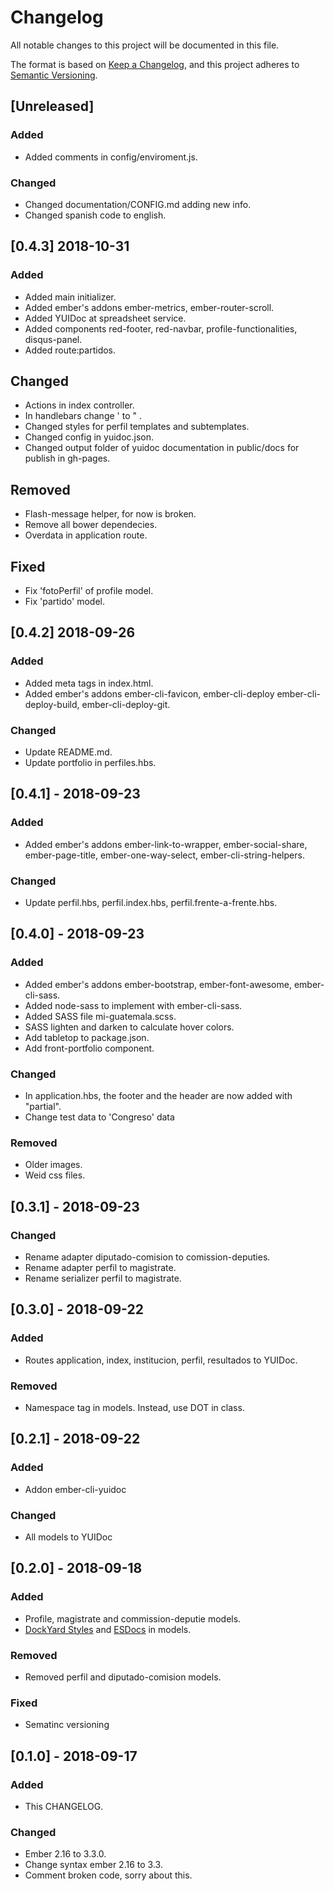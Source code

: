 # Changelog
All notable changes to this project will be documented in this file.

The format is based on [Keep a Changelog](https://keepachangelog.com/en/1.0.0/),
and this project adheres to [Semantic Versioning](https://semver.org/spec/v2.0.0.html).

## [Unreleased]
### Added
- Added comments in config/enviroment.js.

### Changed
- Changed documentation/CONFIG.md adding new info.
- Changed spanish code to english.

## [0.4.3] 2018-10-31
### Added
- Added main initializer.
- Added ember's addons ember-metrics, ember-router-scroll.
- Added YUIDoc at spreadsheet service.
- Added components red-footer, red-navbar, profile-functionalities, disqus-panel.
- Added route:partidos.

## Changed
- Actions in index controller.
- In handlebars change ' to " .
- Changed styles for perfil templates and subtemplates.
- Changed config in yuidoc.json.
- Changed output folder of yuidoc documentation in public/docs for publish in gh-pages.

## Removed
- Flash-message helper, for now is broken.
- Remove all bower dependecies.
- Overdata in application route.

## Fixed
- Fix 'fotoPerfil' of profile model.
- Fix 'partido' model.

## [0.4.2] 2018-09-26
### Added
- Added meta tags in index.html.
- Added ember's addons ember-cli-favicon, ember-cli-deploy ember-cli-deploy-build, ember-cli-deploy-git.

### Changed
- Update README.md.
- Update portfolio in perfiles.hbs.

## [0.4.1] - 2018-09-23
### Added
- Added ember's addons ember-link-to-wrapper, ember-social-share, ember-page-title, ember-one-way-select, ember-cli-string-helpers.

### Changed
- Update perfil.hbs, perfil.index.hbs, perfil.frente-a-frente.hbs.

## [0.4.0] - 2018-09-23
### Added
- Added ember's addons ember-bootstrap, ember-font-awesome, ember-cli-sass.
- Added node-sass to implement with ember-cli-sass.
- Added SASS file mi-guatemala.scss.
- SASS lighten and darken to calculate hover colors.
- Add tabletop to package.json.
- Add front-portfolio component.

### Changed
- In application.hbs, the footer and the header are now added with "partial".
- Change test data to 'Congreso' data

### Removed
- Older images.
- Weid css files.


## [0.3.1] - 2018-09-23
### Changed
- Rename adapter diputado-comision to comission-deputies.
- Rename adapter perfil to magistrate.
- Rename serializer perfil to magistrate.

## [0.3.0] - 2018-09-22
### Added
- Routes application, index, institucion, perfil, resultados to YUIDoc.

### Removed
- Namespace tag in models. Instead, use DOT in class.

## [0.2.1] - 2018-09-22
### Added
- Addon ember-cli-yuidoc

### Changed
- All models to YUIDoc

## [0.2.0] - 2018-09-18
### Added
- Profile, magistrate and commission-deputie models.
- [DockYard Styles](https://github.com/DockYard/styleguides/tree/master/engineering) and [ESDocs](https://esdoc.org/manual/tags.html)  in models.

### Removed
- Removed perfil and diputado-comision models.

### Fixed
- Sematinc versioning

## [0.1.0] - 2018-09-17
### Added
- This CHANGELOG.

### Changed
- Ember 2.16 to 3.3.0.
- Change syntax ember 2.16 to 3.3.
- Comment broken code, sorry about this.
